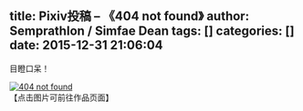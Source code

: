 title: Pixiv投稿 – 《404 not found》
author: Semprathlon / Simfae Dean
tags: []
categories: []
date: 2015-12-31 21:06:04
---
目瞪口呆！

[![404 not found](/blog/uploads/2015/12/151205-copy.png)](http://www.pixiv.net/member_illust.php?mode=medium&illust_id=54357280)   
【点击图片可前往作品页面】